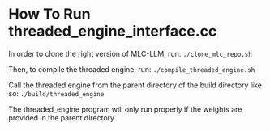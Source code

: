 # How To Run threaded_engine_interface.cc

In order to clone the right version of MLC-LLM, run:
` ./clone_mlc_repo.sh `

Then, to compile the threaded engine, run:
` ./compile_threaded_engine.sh `

Call the threaded engine from the parent directory of the build directory like so:
` ./build/threaded_engine `

The threaded_engine program will only run properly if the weights are provided in the parent directory.
